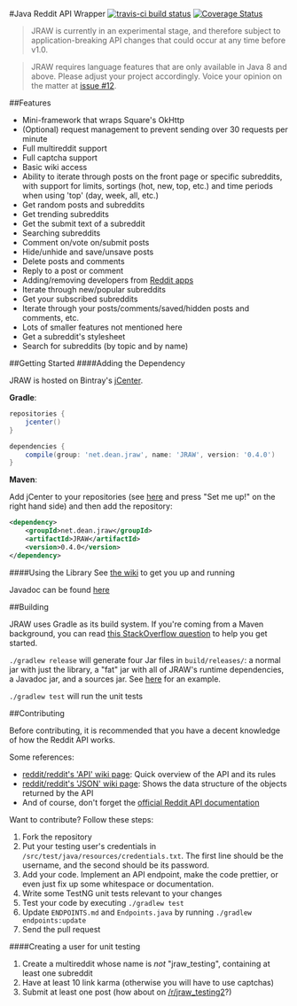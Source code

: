 #Java Reddit API Wrapper [![travis-ci build status](https://travis-ci.org/thatJavaNerd/JRAW.svg?branch=master)](https://travis-ci.org/thatJavaNerd/JRAW) [![Coverage Status](https://img.shields.io/coveralls/thatJavaNerd/JRAW.svg)](https://coveralls.io/r/thatJavaNerd/JRAW)

>JRAW is currently in an experimental stage, and therefore subject to application-breaking API changes that could occur at any time before v1.0.

>JRAW requires language features that are only available in Java 8 and above. Please adjust your project accordingly. Voice your opinion on the matter at [issue #12](https://github.com/thatJavaNerd/JRAW/issues/12).

##Features
 - Mini-framework that wraps Square's OkHttp
 - (Optional) request management to prevent sending over 30 requests per minute
 - Full multireddit support
 - Full captcha support
 - Basic wiki access
 - Ability to iterate through posts on the front page or specific subreddits, with support for limits, sortings (hot, new, top, etc.) and time periods when using 'top' (day, week, all, etc.)
 - Get random posts and subreddits
 - Get trending subreddits
 - Get the submit text of a subreddit
 - Searching subreddits
 - Comment on/vote on/submit posts
 - Hide/unhide and save/unsave posts
 - Delete posts and comments
 - Reply to a post or comment
 - Adding/removing developers from [Reddit apps](https://ssl.reddit.com/prefs/apps/)
 - Iterate through new/popular subreddits
 - Get your subscribed subreddits
 - Iterate through your posts/comments/saved/hidden posts and comments, etc.
 - Lots of smaller features not mentioned here
 - Get a subreddit's stylesheet
 - Search for subreddits (by topic and by name)

##Getting Started
####Adding the Dependency

JRAW is hosted on Bintray's [jCenter](https://bintray.com/thatjavanerd/maven/JRAW/view).

**Gradle**:
```groovy
repositories {
    jcenter()
}

dependencies {
    compile(group: 'net.dean.jraw', name: 'JRAW', version: '0.4.0')
}
```

**Maven**:

Add jCenter to your repositories (see [here](https://bintray.com/bintray/jcenter) and press "Set me up!" on the right hand side) and then add the repository:

```xml
<dependency>
    <groupId>net.dean.jraw</groupId>
    <artifactId>JRAW</artifactId>
    <version>0.4.0</version>
</dependency>
```

####Using the Library
See [the wiki](https://github.com/thatJavaNerd/JRAW/wiki/Home) to get you up and running

Javadoc can be found [here](https://thatjavanerd.github.io/JRAW/)

##Building

JRAW uses Gradle as its build system. If you're coming from a Maven background, you can read [this StackOverflow question](http://stackoverflow.com/q/7719495/1275092) to help you get started.

`./gradlew release` will generate four Jar files in `build/releases/`: a normal jar with just the library, a "fat" jar with all of JRAW's runtime dependencies, a Javadoc jar, and a sources jar. See [here](https://github.com/thatJavaNerd/JRAW/releases/tag/v0.2.0) for an example.

`./gradlew test` will run the unit tests

##Contributing

Before contributing, it is recommended that you have a decent knowledge of how the Reddit API works.

Some references:
 - [reddit/reddit's 'API' wiki page](https://github.com/reddit/reddit/wiki/API): Quick overview of the API and its rules
 - [reddit/reddit's 'JSON' wiki page](https://github.com/reddit/reddit/wiki/JSON): Shows the data structure of the objects returned by the API
 - And of course, don't forget the [official Reddit API documentation](https://www.reddit.com/dev/api)

Want to contribute? Follow these steps:

1. Fork the repository
2. Put your testing user's credentials in `/src/test/java/resources/credentials.txt`. The first line should be the username, and the second should be its password.
3. Add your code. Implement an API endpoint, make the code prettier, or even just fix up some whitespace or documentation.
4. Write some TestNG unit tests relevant to your changes
5. Test your code by executing `./gradlew test`
6. Update `ENDPOINTS.md` and `Endpoints.java` by running `./gradlew endpoints:update`
6. Send the pull request

####Creating a user for unit testing
1. Create a multireddit whose name is *not* "jraw_testing", containing at least one subreddit
2. Have at least 10 link karma (otherwise you will have to use captchas)
3. Submit at least one post (how about on [/r/jraw_testing2](http://www.reddit.com/r/jraw_testing2)?)


